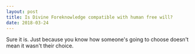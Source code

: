 ```yaml
---
layout: post
title: Is Divine Foreknowledge compatible with human free will?
date: 2018-03-24
---
```


<p>Sure it is. Just because you know how someone's going to choose doesn't mean it wasn't their choice.</p>
